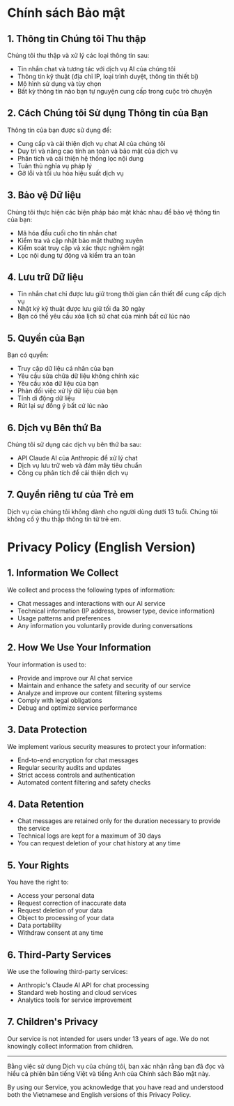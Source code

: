 # Chính sách Bảo mật

## 1. Thông tin Chúng tôi Thu thập
Chúng tôi thu thập và xử lý các loại thông tin sau:
- Tin nhắn chat và tương tác với dịch vụ AI của chúng tôi
- Thông tin kỹ thuật (địa chỉ IP, loại trình duyệt, thông tin thiết bị)
- Mô hình sử dụng và tùy chọn
- Bất kỳ thông tin nào bạn tự nguyện cung cấp trong cuộc trò chuyện

## 2. Cách Chúng tôi Sử dụng Thông tin của Bạn
Thông tin của bạn được sử dụng để:
- Cung cấp và cải thiện dịch vụ chat AI của chúng tôi
- Duy trì và nâng cao tính an toàn và bảo mật của dịch vụ
- Phân tích và cải thiện hệ thống lọc nội dung
- Tuân thủ nghĩa vụ pháp lý
- Gỡ lỗi và tối ưu hóa hiệu suất dịch vụ

## 3. Bảo vệ Dữ liệu
Chúng tôi thực hiện các biện pháp bảo mật khác nhau để bảo vệ thông tin của bạn:
- Mã hóa đầu cuối cho tin nhắn chat
- Kiểm tra và cập nhật bảo mật thường xuyên
- Kiểm soát truy cập và xác thực nghiêm ngặt
- Lọc nội dung tự động và kiểm tra an toàn

## 4. Lưu trữ Dữ liệu
- Tin nhắn chat chỉ được lưu giữ trong thời gian cần thiết để cung cấp dịch vụ
- Nhật ký kỹ thuật được lưu giữ tối đa 30 ngày
- Bạn có thể yêu cầu xóa lịch sử chat của mình bất cứ lúc nào

## 5. Quyền của Bạn
Bạn có quyền:
- Truy cập dữ liệu cá nhân của bạn
- Yêu cầu sửa chữa dữ liệu không chính xác
- Yêu cầu xóa dữ liệu của bạn
- Phản đối việc xử lý dữ liệu của bạn
- Tính di động dữ liệu
- Rút lại sự đồng ý bất cứ lúc nào

## 6. Dịch vụ Bên thứ Ba
Chúng tôi sử dụng các dịch vụ bên thứ ba sau:
- API Claude AI của Anthropic để xử lý chat
- Dịch vụ lưu trữ web và đám mây tiêu chuẩn
- Công cụ phân tích để cải thiện dịch vụ

## 7. Quyền riêng tư của Trẻ em
Dịch vụ của chúng tôi không dành cho người dùng dưới 13 tuổi. Chúng tôi không cố ý thu thập thông tin từ trẻ em.

# Privacy Policy (English Version)

## 1. Information We Collect
We collect and process the following types of information:
- Chat messages and interactions with our AI service
- Technical information (IP address, browser type, device information)
- Usage patterns and preferences
- Any information you voluntarily provide during conversations

## 2. How We Use Your Information
Your information is used to:
- Provide and improve our AI chat service
- Maintain and enhance the safety and security of our service
- Analyze and improve our content filtering systems
- Comply with legal obligations
- Debug and optimize service performance

## 3. Data Protection
We implement various security measures to protect your information:
- End-to-end encryption for chat messages
- Regular security audits and updates
- Strict access controls and authentication
- Automated content filtering and safety checks

## 4. Data Retention
- Chat messages are retained only for the duration necessary to provide the service
- Technical logs are kept for a maximum of 30 days
- You can request deletion of your chat history at any time

## 5. Your Rights
You have the right to:
- Access your personal data
- Request correction of inaccurate data
- Request deletion of your data
- Object to processing of your data
- Data portability
- Withdraw consent at any time

## 6. Third-Party Services
We use the following third-party services:
- Anthropic's Claude AI API for chat processing
- Standard web hosting and cloud services
- Analytics tools for service improvement

## 7. Children's Privacy
Our service is not intended for users under 13 years of age. We do not knowingly collect information from children.

---

Bằng việc sử dụng Dịch vụ của chúng tôi, bạn xác nhận rằng bạn đã đọc và hiểu cả phiên bản tiếng Việt và tiếng Anh của Chính sách Bảo mật này. 

By using our Service, you acknowledge that you have read and understood both the Vietnamese and English versions of this Privacy Policy.